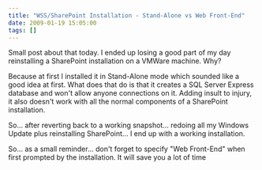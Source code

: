 ```yaml
---
title: "WSS/SharePoint Installation - Stand-Alone vs Web Front-End"
date: 2009-01-19 15:05:00
tags: []
---
```


Small post about that today. I ended up losing a good part of my day reinstalling a SharePoint installation on a VMWare machine. Why?

Because at first I installed it in Stand-Alone mode which sounded like a good idea at first. What does that do is that it creates a SQL Server Express database and won't allow anyone connections on it. Adding insult to injury, it also doesn't work with all the normal components of a SharePoint installation.

So... after reverting back to a working snapshot... redoing all my Windows Update plus reinstalling SharePoint... I end up with a working installation.

So... as a small reminder... don't forget to specify "Web Front-End" when first prompted by the installation. It will save you a lot of time

